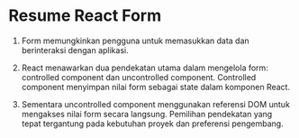 # Resume React Form

1. Form memungkinkan pengguna untuk memasukkan data dan berinteraksi dengan aplikasi.

2. React menawarkan dua pendekatan utama dalam mengelola form: controlled component dan uncontrolled component. Controlled component menyimpan nilai form sebagai state dalam komponen React. 

3. Sementara uncontrolled component menggunakan referensi DOM untuk mengakses nilai form secara langsung. Pemilihan pendekatan yang tepat tergantung pada kebutuhan proyek dan preferensi pengembang.
